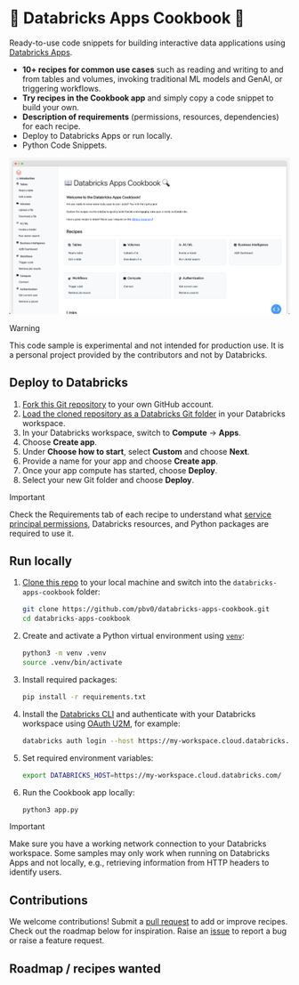 # 📖 Databricks Apps Cookbook 🍳

Ready-to-use code snippets for building interactive data applications using [Databricks Apps](https://docs.databricks.com/en/dev-tools/databricks-apps/index.html).
* **10+ recipes for common use cases** such as reading and writing to and from tables and volumes, invoking traditional ML models and GenAI, or triggering workflows.
* **Try recipes in the Cookbook app** and simply copy a code snippet to build your own.
* **Description of requirements** (permissions, resources, dependencies) for each recipe.
* Deploy to Databricks Apps or run locally.
* Python Code Snippets.

![Cookbook](assets/cookbook.png)

> [!WARNING]  
> This code sample is experimental and not intended for production use. It is a personal project provided by the contributors and not by Databricks.

## Deploy to Databricks
1. [Fork this Git repository](https://docs.github.com/de/pull-requests/collaborating-with-pull-requests/working-with-forks/fork-a-repo) to your own GitHub account.
1. [Load the cloned repository as a Databricks Git folder](https://docs.databricks.com/en/repos/index.html) in your Databricks workspace.
1. In your Databricks workspace, switch to **Compute** -> **Apps**.
1. Choose **Create app**.
1. Under **Choose how to start**, select **Custom** and choose **Next**.
1. Provide a name for your app and choose **Create app**.
1. Once your app compute has started, choose **Deploy**.
1. Select your new Git folder and choose **Deploy**.

> [!IMPORTANT]  
> Check the Requirements tab of each recipe to understand what [service principal permissions](https://docs.databricks.com/en/dev-tools/databricks-apps/app-development.html#configure-resources), Databricks resources, and Python packages are required to use it.

## Run locally
1. [Clone this repo](https://docs.github.com/en/repositories/creating-and-managing-repositories/cloning-a-repository) to your local machine and switch into the `databricks-apps-cookbook` folder:
   ```bash
   git clone https://github.com/pbv0/databricks-apps-cookbook.git
   cd databricks-apps-cookbook
   ```
1. Create and activate a Python virtual environment using [`venv`](https://docs.python.org/3/library/venv.html):
   ```bash
   python3 -m venv .venv
   source .venv/bin/activate
   ```
1. Install required packages:
   ```bash
   pip install -r requirements.txt
   ```
1. Install the [Databricks CLI](https://docs.databricks.com/en/dev-tools/cli/index.html) and authenticate with your Databricks workspace using [OAuth U2M](https://docs.databricks.com/en/dev-tools/auth/oauth-u2m.html), for example:
   ```bash
   databricks auth login --host https://my-workspace.cloud.databricks.com/
   ```
1. Set required environment variables:
   ```bash
   export DATABRICKS_HOST=https://my-workspace.cloud.databricks.com/
   ```
1. Run the Cookbook app locally:
   ```bash
   python3 app.py
   ```

> [!IMPORTANT]  
> Make sure you have a working network connection to your Databricks workspace. Some samples may only work when running on Databricks Apps and not locally, e.g., retrieving information from HTTP headers to identify users.

## Contributions
We welcome contributions! Submit a [pull request](https://github.com/pbv0/databricks-apps-cookbook/pulls) to add or improve recipes. Check out the roadmap below for inspiration. Raise an [issue](https://github.com/pbv0/databricks-apps-cookbook/issues) to report a bug or raise a feature request.

## Roadmap / recipes wanted


